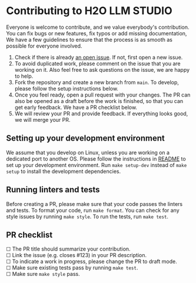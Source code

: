 # Contributing to H2O LLM STUDIO

Everyone is welcome to contribute, and we value everybody's contribution. You can fix bugs or new features, fix typos or
add missing documentation, We have a few guidelines to ensure that the process is as smooth as possible for everyone
involved.

1. Check if there is already [an open issue](https://github.com/h2oai/h2o-llmstudio/issues). If not, first open a new
   issue.
2. To avoid duplicated work, please comment on the issue that you are working on it. Also feel free to ask questions on
   the issue, we are happy to help.
3. Fork the repository and create a new branch from `main`. To develop, please follow the setup instructions below.
4. Once you feel ready, open a pull request with your changes. The PR can also be opened as a draft before the work
   is finished, so that you can get early feedback. We have a PR checklist below.
5. We will review your PR and provide feedback. If everything looks good, we will merge your PR.

## Setting up your development environment

We assume that you develop on Linux, unless you are working on a dedicated port to another OS.
Please follow the instructions in [README](https://github.com/h2oai/h2o-llmstudio/blob/main/README.md) to set up your
development environment. Run `make setup-dev` instead of `make setup` to install the development dependencies.

## Running linters and tests

Before creating a PR, please make sure that your code passes the linters and tests. To format your code,
run `make format`. You can check for any style issues by running `make style`. To run the tests, run `make test`.

## PR checklist
☐ The PR title should summarize your contribution.<br>
☐ Link the issue (e.g. closes #123) in your PR description.<br>
☐ To indicate a work in progress, please change the PR to draft mode.<br>
☐ Make sure existing tests pass by running `make test`.<br>
☐ Make sure `make style` pass.<br>
